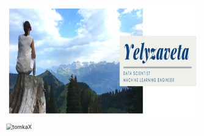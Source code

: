 <img src="https://raw.githubusercontent.com/ElizaLo/ElizaLo/master/banner_img.png" width="882" height="294">
<p align="left">
<img src="https://komarev.com/ghpvc/?username=tomkax" alt="tomkaX" />
